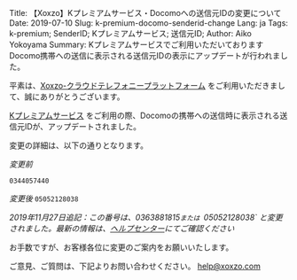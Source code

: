 Title: 【Xoxzo】Kプレミアムサービス・Docomoへの送信元IDの変更について
Date: 2019-07-10 
Slug: k-premium-docomo-senderid-change
Lang: ja
Tags: k-premium; SenderID; Kプレミアムサービス; 送信元ID;
Author: Aiko Yokoyama
Summary: Kプレミアムサービスでご利用いただいておりますDocomo携帯への送信に表示される送信元IDの表示にアップデートが行われました。

平素は、[Xoxzo-クラウドテレフォニープラットフォーム](https://www.xoxzo.com/ja/)
をご利用いただきまして、誠にありがとうございます。

[Kプレミアムサービス](https://help.xoxzo.com/ja/xoxzo-cloud-telephony/articles/the-k-premium-service/) 
をご利用の際、Docomoの携帯への送信時に表示される送信元IDが、アップデートされました。

変更の詳細は、以下の通りとなります。

*変更前*

`
0344057440
`

*変更後*
`
05052128038
`

_2019年11月27日追記：この番号は、0363881815`または `05052128038` と変更されました。最新の情報は、[ヘルプセンター](https://help.xoxzo.com/ja/xoxzo-cloud-telephony/articles/the-k-premium-service/)にてご確認ください_

お手数ですが、お客様各位に変更のご案内をお願いいたします。


ご意見、ご質問は、下記よりお問い合わせください。
help@xoxzo.com

